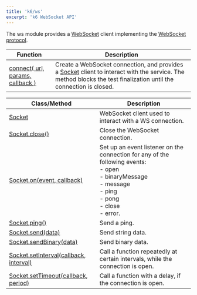```yaml
---
title: 'k6/ws'
excerpt: 'k6 WebSocket API'
---
```


The ws module provides a [WebSocket](https://en.wikipedia.org/wiki/WebSocket) client implementing the [WebSocket protocol](http://www.rfc-editor.org/rfc/rfc6455.txt).

| Function                                                                                    | Description                                                                                                                                                                                             |
| ------------------------------------------------------------------------------------------- | ------------------------------------------------------------------------------------------------------------------------------------------------------------------------------------------------------- |
| [connect( url, params, callback )](/javascript-api/v0.32/k6-ws/connect-url-params-callback) | Create a WebSocket connection, and provides a [Socket](/javascript-api/v0.32/k6-ws/socket) client to interact with the service. The method blocks the test finalization until the connection is closed. |

| Class/Method                                                                                                      | Description                                                                                                                                                                    |
| ----------------------------------------------------------------------------------------------------------------- | ------------------------------------------------------------------------------------------------------------------------------------------------------------------------------ |
| [Socket](/javascript-api/v0.32/k6-ws/socket)                                                                      | WebSocket client used to interact with a WS connection.                                                                                                                        |
| [Socket.close()](/javascript-api/v0.32/k6-ws/socket/socket-close)                                                 | Close the WebSocket connection.                                                                                                                                                |
| [Socket.on(event, callback)](/javascript-api/v0.32/k6-ws/socket/socket-on-event-callback)                         | Set up an event listener on the connection for any of the following events:<br />- open<br />- binaryMessage<br />- message<br />- ping<br />- pong<br />- close<br />- error. |
| [Socket.ping()](/javascript-api/v0.32/k6-ws/socket/socket-ping)                                                   | Send a ping.                                                                                                                                                                   |
| [Socket.send(data)](/javascript-api/v0.32/k6-ws/socket/socket-send-data)                                          | Send string data.                                                                                                                                                              |
| [Socket.sendBinary(data)](/javascript-api/v0.32/k6-ws/socket/socket-sendbinary-data)                              | Send binary data.                                                                                                                                                              |
| [Socket.setInterval(callback, interval)](/javascript-api/v0.32/k6-ws/socket/socket-setinterval-callback-interval) | Call a function repeatedly at certain intervals, while the connection is open.                                                                                                 |
| [Socket.setTimeout(callback, period)](/javascript-api/v0.32/k6-ws/socket/socket-settimeout-callback-delay)        | Call a function with a delay, if the connection is open.                                                                                                                       |
